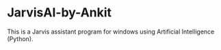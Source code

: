 # JarvisAI-by-Ankit
This is a Jarvis assistant program for windows using Artificial Intelligence (Python). 
